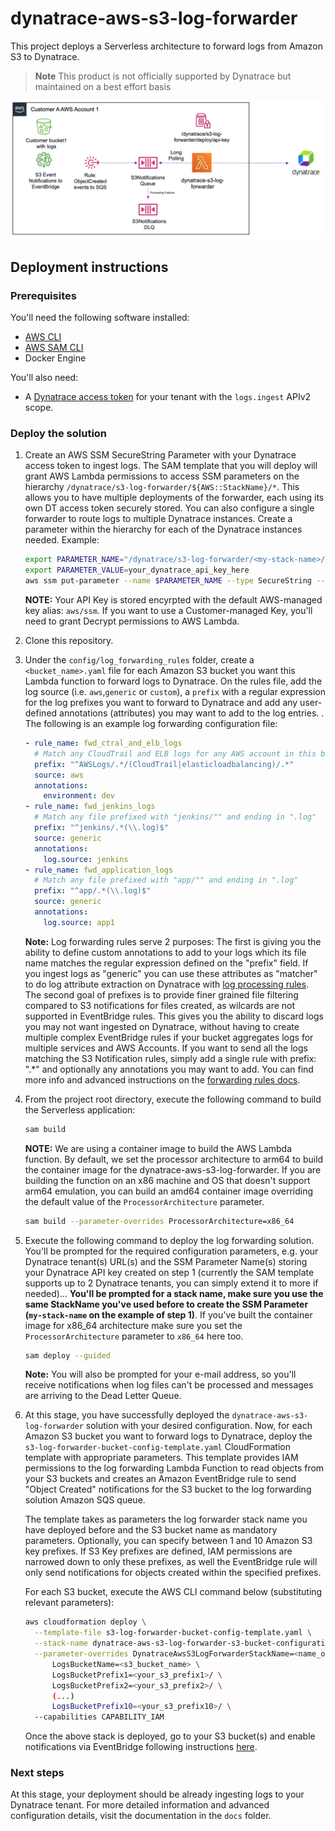 # dynatrace-aws-s3-log-forwarder

This project deploys a Serverless architecture to forward logs from Amazon S3 to Dynatrace.

> **Note**
> This product is not officially supported by Dynatrace but maintained on a best effort basis

![Architecture](docs/images/architecture.jpg)

## Deployment instructions

### Prerequisites

You'll need the following software installed:

* [AWS CLI](https://docs.aws.amazon.com/cli/latest/userguide/getting-started-install.html)
* [AWS SAM CLI](https://docs.aws.amazon.com/serverless-application-model/latest/developerguide/serverless-sam-cli-install.html)
* Docker Engine

You'll also need:

* A [Dynatrace access token](https://www.dynatrace.com/support/help/dynatrace-api/basics/dynatrace-api-authentication) for your tenant with the `logs.ingest` APIv2 scope.

### Deploy the solution

1. Create an AWS SSM SecureString Parameter with your Dynatrace access token to ingest logs. The SAM template that you will deploy will grant AWS Lambda permissions to access SSM parameters on the hierarchy `/dynatrace/s3-log-forwarder/${AWS::StackName}/*`. This allows you to have multiple deployments of the forwarder, each using its own DT access token securely stored. You can also configure a single forwarder to route logs to multiple Dynatrace instances. Create a parameter within the hierarchy for each of the Dynatrace instances needed. Example:

    ```bash
    export PARAMETER_NAME="/dynatrace/s3-log-forwarder/<my-stack-name>/my-dynatrace-instance-id/api-key"
    export PARAMETER_VALUE=your_dynatrace_api_key_here
    aws ssm put-parameter --name $PARAMETER_NAME --type SecureString --value $PARAMETER_VALUE
    ```

    **NOTE:** Your API Key is stored encyrpted with the default AWS-managed key alias: `aws/ssm`. If you want to use a Customer-managed Key, you'll need to grant Decrypt permissions to AWS Lambda.

1. Clone this repository.

1. Under the `config/log_forwarding_rules` folder, create a `<bucket_name>.yaml` file for each Amazon S3 bucket you want this Lambda function to forward logs to Dynatrace. On the rules file, add the log source (i.e. `aws`,`generic` or `custom`), a `prefix` with a regular expression for the log prefixes you want to forward to Dynatrace and add any user-defined annotations (attributes) you may want to add to the log entries. . The following is an example log forwarding configuration file:

    ```yaml
    - rule_name: fwd_ctral_and_elb_logs
      # Match any CloudTrail and ELB logs for any AWS account in this bucket
      prefix: "^AWSLogs/.*/(CloudTrail|elasticloadbalancing)/.*"
      source: aws
      annotations: 
        environment: dev
    - rule_name: fwd_jenkins_logs
      # Match any file prefixed with "jenkins/"" and ending in ".log"
      prefix: "^jenkins/.*(\\.log)$"
      source: generic
      annotations:
        log.source: jenkins
    - rule_name: fwd_application_logs
      # Match any file prefixed with "app/"" and ending in ".log"
      prefix: "^app/.*(\\.log)$"
      source: generic
      annotations:
        log.source: app1
    ```

    **Note:** Log forwarding rules serve 2 purposes: The first is giving you the ability to define custom annotations to add to your logs which its file name matches the regular expression defined on the "prefix" field. If you ingest logs as "generic" you can use these attributes as "matcher" to do log attribute extraction on Dynatrace with [log processing rules](https://www.dynatrace.com/support/help/how-to-use-dynatrace/log-monitoring/acquire-log-data/log-processing). The second goal of prefixes is to provide finer grained file filtering compared to S3 notifications for files created, as wilcards are not supported in EventBridge rules. This gives you the ability to discard logs you may not want ingested on Dynatrace, without having to create multiple complex EventBridge rules if your bucket aggregates logs for multiple services and AWS Accounts. If you want to send all the logs matching the S3 Notification rules, simply add a single rule with prefix: ".*" and optionally any annotations you may want to add. You can find more info and advanced instructions on the [forwarding rules docs](docs/log_forwarding.md).

1. From the project root directory, execute the following command to build the Serverless application:

    ```bash
    sam build 
    ```

    **NOTE:** We are using a container image to build the AWS Lambda function. By default, we set the processor architecture to arm64 to build the container image for the dynatrace-aws-s3-log-forwarder. If you are building the function on an x86 machine and OS that doesn't support arm64 emulation, you can build an amd64 container image overriding the default value of the `ProcessorArchitecture` parameter.

    ```bash
    sam build --parameter-overrides ProcessorArchitecture=x86_64
    ```

1. Execute the following command to deploy the log forwarding solution. You'll be prompted for the required configuration parameters, e.g. your Dynatrace tenant(s) URL(s) and the SSM Parameter Name(s) storing your Dynatrace API key created on step 1 (currently the SAM template supports up to 2 Dynatrace tenants, you can simply extend it to more if needed)... **You'll be prompted for a stack name, make sure you use the same StackName you've used before to create the SSM Parameter (`my-stack-name` on the example of step 1)**. If you've built the container image for x86_64 architecture make sure you set the `ProcessorArchitecture` parameter to `x86_64` here too.

    ```bash
    sam deploy --guided
    ```

    **Note:** You will also be prompted for your e-mail address, so you'll receive notifications when log files can't be processed and messages are arriving to the Dead Letter Queue.

1. At this stage, you have successfully deployed the `dynatrace-aws-s3-log-forwarder` solution with your desired configuration. Now, for each Amazon S3 bucket you want to forward logs to Dynatrace, deploy the `s3-log-forwarder-bucket-config-template.yaml` CloudFormation template with appropriate parameters. This template provides IAM permissions to the log forwarding Lambda Function to read objects from your S3 buckets and creates an Amazon EventBridge rule to send "Object Created" notifications for the S3 bucket to the log forwarding solution Amazon SQS queue.

    The template takes as parameters the log forwarder stack name you have deployed before and the S3 bucket name as mandatory parameters. Optionally, you can specify between 1 and 10 Amazon S3 key prefixes. If S3 Key prefixes are defined, IAM permissions are narrowed down to only these prefixes, as well the EventBridge rule will only send notifications for objects created within the specified prefixes.

    For each S3 bucket, execute the AWS CLI command below (substituting relevant parameters):

    ```bash
    aws cloudformation deploy \
      --template-file s3-log-forwarder-bucket-config-template.yaml \
      --stack-name dynatrace-aws-s3-log-forwarder-s3-bucket-configuration-<your_bucket_name> \
      --parameter-overrides DynatraceAwsS3LogForwarderStackName=<name_of_your_log_forwarder_stack> \
          LogsBucketName=<s3_bucket_name> \
          LogsBucketPrefix1=<your_s3_prefix1>/ \
          LogsBucketPrefix2=<your_s3_prefix2>/ \
          (...)
          LogsBucketPrefix10=<your_s3_prefix10>/ \
      --capabilities CAPABILITY_IAM
    ```

    Once the above stack is deployed, go to your S3 bucket(s) and enable notifications via EventBridge following instructions [here](https://docs.aws.amazon.com/AmazonS3/latest/userguide/enable-event-notifications-eventbridge.html).

### Next steps

At this stage, your deployment should be already ingesting logs to your Dynatrace tenant. For more detailed information and advanced configuration details, visit the documentation in the `docs` folder.

